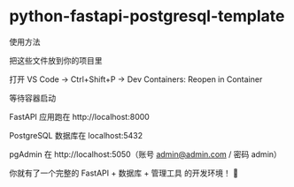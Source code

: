 # python-fastapi-postgresql-template

使用方法

把这些文件放到你的项目里

打开 VS Code → Ctrl+Shift+P → Dev Containers: Reopen in Container

等待容器启动

FastAPI 应用跑在 http://localhost:8000

PostgreSQL 数据库在 localhost:5432

pgAdmin 在 http://localhost:5050（账号 admin@admin.com / 密码 admin）

你就有了一个完整的 FastAPI + 数据库 + 管理工具 的开发环境！ 🎉